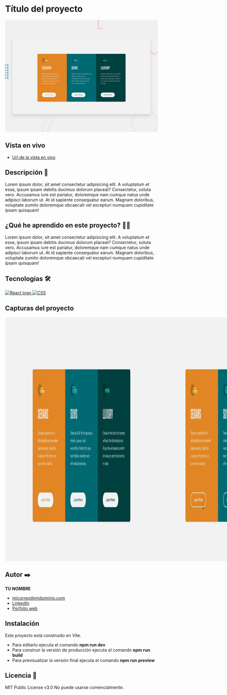 # Título del proyecto

<p>
    <img src="https://raw.githubusercontent.com/DorianCursos/3-cards-preview-css-modules/main/design/desktop-preview.jpg" alt="Imagen del proyecto">
</p>

## Vista en vivo

<ul>
    <li>
        <a href="URL-de-la-vista-en-vivo">Url de la vista en vivo</a>
    </li>
</ul>

## Descripción 📑

Lorem ipsum dolor, sit amet consectetur adipisicing elit. A voluptatum et esse, ipsum ipsam debitis ducimus dolorum placeat? Consectetur, soluta vero. Accusamus iure est pariatur, doloremque nam cumque natus unde adipisci laborum ut. At id sapiente consequatur earum. Magnam doloribus, voluptate zumito doloremque obcaecati vel excepturi numquam cupiditate ipsam quisquam!

## ¿Qué he aprendido en este proyecto? 🙇🏻

Lorem ipsum dolor, sit amet consectetur adipisicing elit. A voluptatum et esse, ipsum ipsam debitis ducimus dolorum placeat? Consectetur, soluta vero. Accusamus iure est pariatur, doloremque nam cumque natus unde adipisci laborum ut. At id sapiente consequatur earum. Magnam doloribus, voluptate zumito doloremque obcaecati vel excepturi numquam cupiditate ipsam quisquam!

## Tecnologías 🛠

<!-- Iconos sacados de: https://github.com/alexandresanlim/Badges4-README.md-Profile?tab=readme-ov-file#-languages- -->

<p>
    <a href="https://es.wikipedia.org/wiki/React">
        <img src="https://img.shields.io/badge/React-20232A?style=for-the-badge&logo=react&logoColor=61DAFB" alt="React logo">
    </a>
    <a href="https://es.wikipedia.org/wiki/CSS">
        <img src="https://img.shields.io/badge/CSS3-1572B6?style=for-the-badge&amp;logo=css3&amp;logoColor=white" alt="CSS">
    </a>
</p>

## Capturas del proyecto

<p style="display:flex; background:red">
   <img src="https://raw.githubusercontent.com/DorianCursos/3-cards-preview-css-modules/main/design/desktop-design.jpg" alt="Captura del proyecto">
   <img src="https://raw.githubusercontent.com/DorianCursos/3-cards-preview-css-modules/main/design/active-states.jpg" alt="Captura del proyecto">
   <img width="200" src="https://raw.githubusercontent.com/DorianCursos/3-cards-preview-css-modules/main/design/mobile-design.jpg" alt="Captura del proyecto">
</p>

## Autor ✒️

**TU NOMBRE**

<ul>
    <li>
        <a href="micorreo@midominio.com">micorreo@midominio.com</a>
    </li>
    <li>
        <a href="https://www.linkedin.com/in/tu-url-de-linkedin/">LinkedIn</a>
    </li>
    <li>
        <a href="https://tu-dominio.com/">Porfolio web</a>
    </li>
</ul>

## Instalación

Este proyecto está construido en Vite.

- Para editarlo ejecuta el comando <b>npm run dev</b>
- Para construir la versión de producción ejecuta el comando <b>npm run build</b>
- Para previsualizar la versión final ejecuta el comando <b>npm run preview</b>

## Licencia 📄

MIT Public License v3.0
No puede usarse comencialmente.
